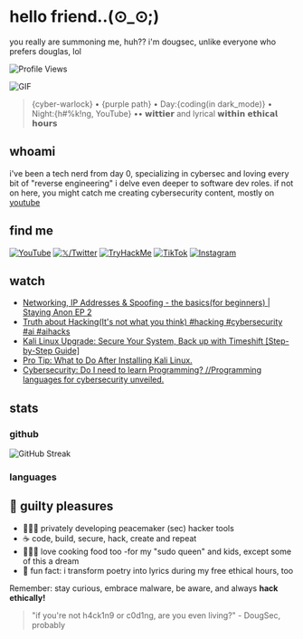 # hello friend..(⊙_⊙;)
you really are summoning me, huh?? i'm dougsec, unlike everyone who prefers douglas, lol

![Profile Views](https://komarev.com/ghpvc/?username=douglascybersec&color=blueviolet)

![GIF](https://media.giphy.com/media/r5e5Wv61DyeURRIyAR/giphy.gif)
> {cyber-warlock} • {purple path} • Day:{coding(in dark_mode)} • Night:{h#%k!ng, YouTube} •• 𝘄𝗶𝘁𝘁𝗶𝗲𝗿 and lyrical 𝘄𝗶𝘁𝗵𝗶𝗻 𝗲𝘁𝗵𝗶𝗰𝗮𝗹 𝗵𝗼𝘂𝗿𝘀

## whoami
i've been a tech nerd from day 0, specializing in cybersec and loving every bit of "reverse engineering" i delve even deeper to software dev roles. if not on here, you might catch me creating cybersecurity content, mostly on [youtube](https://www.youtube.com/@douglascybersec)

## find me
[![YouTube](https://img.shields.io/badge/YouTube-%23FF0000.svg?style=for-the-badge&logo=YouTube&logoColor=white)](https://www.youtube.com/@douglascybersec)
[![𝕏/Twitter](https://img.shields.io/badge/Twitter-%231DA1F2.svg?style=for-the-badge&logo=Twitter&logoColor=white)](https://x.com/douglascybersec)
[![TryHackMe](https://img.shields.io/badge/TryHackMe-%23212C42.svg?style=for-the-badge&logo=TryHackMe&logoColor=white)](https://tryhackme.com/p/D0ugS3c0p5)
[![TikTok](https://img.shields.io/badge/TikTok-%23000000.svg?style=for-the-badge&logo=TikTok&logoColor=white)](https://www.tiktok.com/@douglascybersec)
[![Instagram](https://img.shields.io/badge/Instagram-%23E4405F.svg?style=for-the-badge&logo=Instagram&logoColor=white)](https://instagram.com/douglascybersec)


## watch

<!-- YOUTUBE-VIDEOS-LIST:START -->
- [Networking, IP Addresses &amp; Spoofing - the basics&lpar;for beginners&rpar; | Staying Anon EP 2](https://www.youtube.com/watch?v=Ix67YzkeiJg)
- [Truth about Hacking&lpar;It&#39;s not what you think&rpar; #hacking #cybersecurity #ai #aihacks](https://www.youtube.com/watch?v=p7E3eCIOktY)
- [Kali Linux Upgrade: Secure Your System, Back up with Timeshift [Step-by-Step Guide]](https://www.youtube.com/watch?v=19pD1DGB0dk)
- [Pro Tip: What to Do After Installing Kali Linux.](https://www.youtube.com/watch?v=Vos7DCTqvSM)
- [Cybersecurity: Do I need to learn Programming? //Programming languages for cybersecurity unveiled.](https://www.youtube.com/watch?v=JvutduJyXqc)<!-- YOUTUBE-VIDEOS-LIST:END -->


## stats
### github
![GitHub Streak](https://github-readme-streak-stats.herokuapp.com/?user=douglascybersec&theme=radical)


### languages
<!--START_SECTION:waka-->
<!--END_SECTION:waka-->


## 🎵 guilty pleasures
- 👨🏾‍💻 privately developing peacemaker (sec) hacker tools
- ☕ code, build, secure, hack, create and repeat
- 👨🏾‍🍳 love cooking food too -for my "sudo queen" and kids, except some of this a dream
- 🎸 fun fact: i transform poetry into lyrics during my free ethical hours, too

Remember: stay curious, embrace malware, be aware, and always **hack ethically!**

> "if you're not h4ck1n9 or c0d1ng, are you even living?" - DougSec, probably

